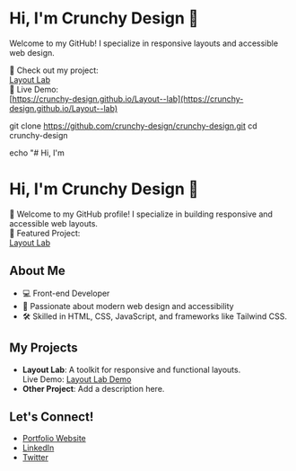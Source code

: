 # Hi, I'm Crunchy Design 👋
Welcome to my GitHub! I specialize in responsive layouts and accessible web design.

🌟 Check out my project:  
[Layout Lab](https://github.com/crunchy-design/Layout--lab)  
🚀 Live Demo:  
[https://crunchy-design.github.io/Layout--lab](https://crunchy-design.github.io/Layout--lab)

git clone https://github.com/crunchy-design/crunchy-design.git
cd crunchy-design

echo "# Hi, I'm 
# Hi, I'm Crunchy Design 👋

🌟 Welcome to my GitHub profile! I specialize in building responsive and accessible web layouts.  
🚀 Featured Project:  
[Layout Lab](https://github.com/crunchy-design/Layout--lab)  

## About Me
- 💻 Front-end Developer
- 🎨 Passionate about modern web design and accessibility
- 🛠️ Skilled in HTML, CSS, JavaScript, and frameworks like Tailwind CSS.

## My Projects
- **Layout Lab**: A toolkit for responsive and functional layouts.  
  Live Demo: [Layout Lab Demo](https://crunchy-design.github.io/Layout--lab)
- **Other Project**: Add a description here.

## Let's Connect!
- [Portfolio Website](#)
- [LinkedIn](#)
- [Twitter](#)
